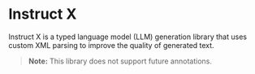 # Instruct X

Instruct X is a typed language model (LLM) generation library that uses custom XML parsing to improve the quality of generated text.

> **Note:** This library does not support future annotations.
